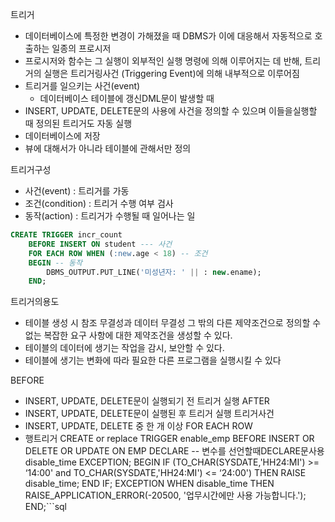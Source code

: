 
트리거
- 데이터베이스에 특정한 변경이 가해졌을 때 DBMS가 이에 대응해서 자동적으로 호출하는 일종의 프로시저 
- 프로시저와 함수는 그 실행이 외부적인 실행 명령에 의해 이루어지는 데 반해, 트리거의 실행은 트리거링사건 (Triggering Event)에 의해 내부적으로 이루어짐 
- 트리거를 일으키는 사건(event) 
	- 데이터베이스 테이블에 갱신DML문이 발생할 때 
- INSERT, UPDATE, DELETE문의 사용에 사건을 정의할 수 있으며 이들을실행할 때 정의된 트리거도 자동 실행 
- 데이터베이스에 저장 
- 뷰에 대해서가 아니라 테이블에 관해서만 정의

트리거구성 
- 사건(event) : 트리거를 가동 
- 조건(condition) : 트리거 수행 여부 검사 
- 동작(action) : 트리거가 수행될 때 일어나는 일
```sql
CREATE TRIGGER incr_count 
	BEFORE INSERT ON student --- 사건 
	FOR EACH ROW WHEN (:new.age < 18) -- 조건 
	BEGIN -- 동작 
		DBMS_OUTPUT.PUT_LINE('미성년자: ' || : new.ename); 
	END;
```

트리거의용도 
- 테이블 생성 시 참조 무결성과 데이터 무결성 그 밖의 다른 제약조건으로 정의할 수 없는 복잡한 요구 사항에 대한 제약조건을 생성할 수 있다. 
- 테이블의 데이터에 생기는 작업을 감시, 보안할 수 있다. 
- 테이블에 생기는 변화에 따라 필요한 다른 프로그램을 실행시킬 수 있다

BEFORE 
- INSERT, UPDATE, DELETE문이 실행되기 전 트리거 실행 
AFTER
- INSERT, UPDATE, DELETE문이 실행된 후 트리거 실행 
트리거사건 
- INSERT, UPDATE, DELETE 중 한 개 이상 
FOR EACH ROW 
- 행트리거
CREATE or replace TRIGGER enable_emp 
BEFORE 
INSERT OR DELETE OR UPDATE 
ON EMP 
DECLARE -- 변수를 선언할때DECLARE문사용 
disable_time 
EXCEPTION; BEGIN IF (TO_CHAR(SYSDATE,'HH24:MI') >= ‘14:00' and TO_CHAR(SYSDATE,'HH24:MI') <= ‘24:00') THEN RAISE disable_time; END IF; EXCEPTION WHEN disable_time THEN RAISE_APPLICATION_ERROR(-20500, '업무시간에만 사용 가능합니다.'); END;```sql


